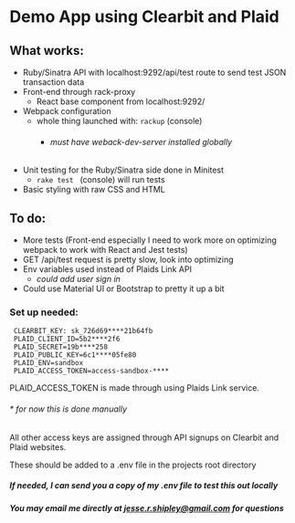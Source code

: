 # Demo App using Clearbit and Plaid

## What works:
  - Ruby/Sinatra API with localhost:9292/api/test route to send test JSON transaction data
  - Front-end through rack-proxy
    - React base component from localhost:9292/
  - Webpack configuration
    - whole thing launched with: ``` rackup ```  (console)
      - ###### *must have weback-dev-server installed globally*
  - Unit testing for the Ruby/Sinatra side done in Minitest
    - ```rake test ``` (console) will run tests
  - Basic styling with raw CSS and HTML

## To do:
  - More tests (Front-end especially I need to work more on optimizing webpack to work with React and Jest tests)
  - GET /api/test request is pretty slow, look into optimizing
  - Env variables used instead of Plaids Link API
    - *could add user sign in*
  - Could use Material UI or Bootstrap to pretty it up a bit

### Set up needed:
    
     CLEARBIT_KEY: sk_726d69****21b64fb
     PLAID_CLIENT_ID=5b2****2f6
     PLAID_SECRET=19b****258
     PLAID_PUBLIC_KEY=6c1****05fe80
     PLAID_ENV=sandbox
     PLAID_ACCESS_TOKEN=access-sandbox-****
    
PLAID_ACCESS_TOKEN is made through using Plaids Link service. 
###### * *for now this is done manually*
All other access keys are assigned through API signups on Clearbit and Plaid websites.

These should be added to a .env file in the projects root directory
##### If needed, I can send you a copy of my .env file to test this out locally
##### You may email me directly at jesse.r.shipley@gmail.com for questions
